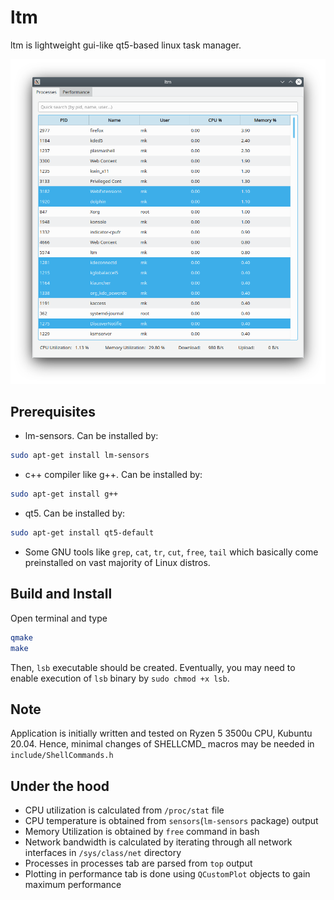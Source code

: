 # ltm

ltm is lightweight gui-like qt5-based linux task manager.

![plot](processes.png "Processes Tab")

## Prerequisites

- lm-sensors. Can be installed by:
```bash
sudo apt-get install lm-sensors
```
- c++ compiler like g++. Can be installed by:
```bash
sudo apt-get install g++
```
- qt5. Can be installed by:
```bash
sudo apt-get install qt5-default
```
- Some GNU tools like `grep`, `cat`, `tr`, `cut`, `free`, `tail` which basically come
preinstalled on vast majority of Linux distros.

## Build and Install

Open terminal and type 
```bash
qmake
make
```
Then, `lsb` executable should be created.
Eventually, you may need to enable execution of `lsb` binary by `sudo chmod +x lsb`.

## Note

Application is initially written and tested on Ryzen 5 3500u CPU, Kubuntu 20.04.
Hence, minimal changes of SHELLCMD_ macros may be needed in `include/ShellCommands.h`

## Under the hood

- CPU utilization is calculated from `/proc/stat` file
- CPU temperature is obtained from `sensors`(`lm-sensors` package) output
- Memory Utilization is obtained by `free` command in bash
- Network bandwidth is calculated by iterating through all network interfaces in
`/sys/class/net` directory
- Processes in processes tab are parsed from `top` output
- Plotting in performance tab is done using `QCustomPlot` objects to gain maximum performance
